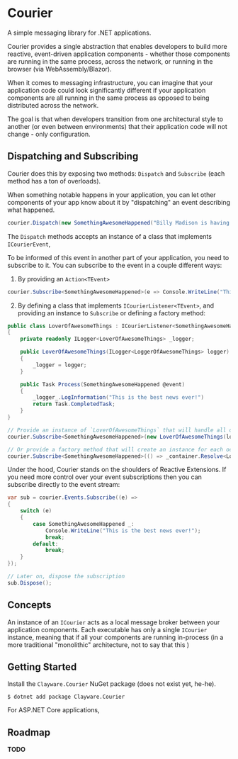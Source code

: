 # Courier

A simple messaging library for .NET applications. 

Courier provides a single abstraction that enables developers to build more reactive, event-driven application components - whether those components are running in the same process, across the network, or running in the browser (via WebAssembly/Blazor). 

When it comes to messaging infrastructure, you can imagine that your application code could look significantly different if your application components are all running in the same process as opposed to being distributed across the network. 

The goal is that when developers transition from one architectural style to another (or even between environments) that their application code will not change - only configuration. 



## Dispatching and Subscribing

Courier does this by exposing two methods: `Dispatch` and `Subscribe` (each method has a ton of overloads).

When something notable happens in your application, you can let other components of your app know about it by "dispatching" an event describing what happened. 

```csharp
courier.Dispatch(new SomethingAwesomeHappened("Billy Madison is having a sequel."));
```

The `Dispatch` methods accepts an instance of a class that implements `ICourierEvent`, 

To be informed of this event in another part of your application, you need to subscribe to it. You can subscribe to the event in a couple different ways:

1. By providing an `Action<TEvent>`

```csharp
courier.Subscribe<SomethingAwesomeHappened>(e => Console.WriteLine("This is the best news ever!"));
```

2. By defining a class that implements `ICourierListener<TEvent>`, and providing an instance to `Subscribe` or defining a factory method:
```csharp
public class LoverOfAwesomeThings : ICourierListener<SomethingAwesomeHappened>
{
    private readonly ILogger<LoverOfAwesomeThings> _logger;

    public LoverOfAwesomeThings(ILogger<LoggerOfAwesomeThings> logger)
    {
        _logger = logger;
    }

    public Task Process(SomethingAwesomeHappened @event)
    {
        _logger_.LogInformation("This is the best news ever!")
        return Task.CompletedTask;
    }
}

// Provide an instance of `LoverOfAwesomeThings` that will handle all occurrences. 
courier.Subscribe<SomethingAwesomeHappened>(new LoverOfAwesomeThings(logger));

// Or provide a factory method that will create an instance for each occurrence
courier.Subscribe<SomethingAwesomeHappened>(() => _container.Resolve<LoverOfAwesomeThings>());
```

Under the hood, Courier stands on the shoulders of Reactive Extensions. If you need more control over your event subscriptions then you can subscribe directly to the event stream:

```csharp
var sub = courier.Events.Subscribe((e) => 
{
    switch (e)
    {
        case SomethingAwesomeHappened _:
            Console.WriteLine("This is the best news ever!");
            break;
        default:
            break;
    }
});

// Later on, dispose the subscription
sub.Dispose();
```


## Concepts

An instance of an `ICourier` acts as a local message broker between your application components. Each executable has only a single `ICourier` instance, meaning that if all your components are running in-process (in a more traditional "monolithic" architecture, not to say that this )

## Getting Started 

Install the `Clayware.Courier` NuGet package (does not exist yet, he-he). 

`$ dotnet add package Clayware.Courier`

For ASP.NET Core applications, 


## Roadmap

**TODO**